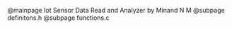 @mainpage Iot Sensor Data Read and Analyzer by Minand N M @subpage definitons.h @subpage functions.c